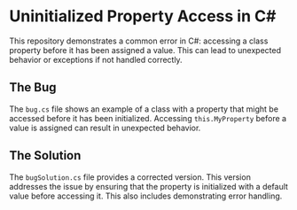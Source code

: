 # Uninitialized Property Access in C#

This repository demonstrates a common error in C#: accessing a class property before it has been assigned a value.  This can lead to unexpected behavior or exceptions if not handled correctly.

## The Bug
The `bug.cs` file shows an example of a class with a property that might be accessed before it has been initialized.  Accessing `this.MyProperty` before a value is assigned can result in unexpected behavior. 

## The Solution
The `bugSolution.cs` file provides a corrected version.  This version addresses the issue by ensuring that the property is initialized with a default value before accessing it. This also includes demonstrating error handling.